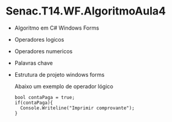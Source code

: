 # Senac.T14.WF.AlgoritmoAula4
- Algoritmo em C# Windows Forms
- Operadores logicos
- Operadores numericos
- Palavras chave
- Estrutura de projeto windows forms

  Abaixo um exemplo de operador lógico

  ```
  bool contaPaga = true;
  if(contaPaga){
    Console.Writeline("Imprimir comprovante");
  }
  ```
